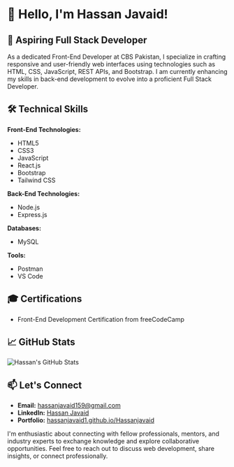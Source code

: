 # 👋 Hello, I'm Hassan Javaid!

## 💼 Aspiring Full Stack Developer

As a dedicated Front-End Developer at CBS Pakistan, I specialize in crafting responsive and user-friendly web interfaces using technologies such as HTML, CSS, JavaScript, REST APIs, and Bootstrap. I am currently enhancing my skills in back-end development to evolve into a proficient Full Stack Developer.

## 🛠️ Technical Skills

**Front-End Technologies:**
- HTML5
- CSS3
- JavaScript
- React.js
- Bootstrap
- Tailwind CSS

**Back-End Technologies:**
- Node.js
- Express.js

**Databases:**
- MySQL

**Tools:**
- Postman
- VS Code

## 🎓 Certifications

- Front-End Development Certification from freeCodeCamp

## 📈 GitHub Stats

![Hassan's GitHub Stats](https://github-readme-stats.vercel.app/api?username=Hassanjavaid1&show_icons=true&theme=radical)

## 📫 Let's Connect

- **Email:** hassanjavaid159@gmail.com
- **LinkedIn:** [Hassan Javaid](https://www.linkedin.com/in/hassan-javaid159)
- **Portfolio:** [hassanjavaid1.github.io/Hassanjavaid](https://hassanjavaid1.github.io/Hassanjavaid)

I'm enthusiastic about connecting with fellow professionals, mentors, and industry experts to exchange knowledge and explore collaborative opportunities. Feel free to reach out to discuss web development, share insights, or connect professionally.

